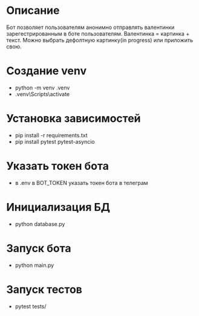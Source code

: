# Описание
 Бот позволяет пользователям анонимно отправлять валентинки зарегестрированным в боте пользователям.
 Валентинка = картинка + текст. Можно выбрать дефолтную картинку(in progress) или приложить свою.

# Создание venv
- python -m venv .venv
- .venv\Scripts\activate

# Установка зависимостей
- pip install -r requirements.txt
- pip install pytest pytest-asyncio

# Указать токен бота
- в .env в BOT_TOKEN указать токен бота в телеграм

# Инициализация БД
- python database.py

# Запуск бота
- python main.py

# Запуск тестов
- pytest tests/